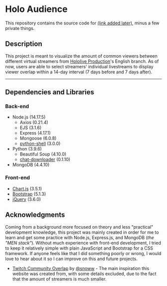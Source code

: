 # Holo Audience

This repository contains the source code for [(link added later)](), minus a few private things.

## Description

This project is meant to visualize the amount of common viewers between different virtual streamers from [Hololive Production](https://en.hololive.tv/member)'s English branch. As of now, users are able to select streamers' individual livestreams to display viewer overlap within a 14-day interval (7 days before and 7 days after).

---

## Dependencies and Libraries

### Back-end
* Node.js (14.17.5)
    * Axios (0.21.4)
    * EJS (3.1.6)
    * Express (4.17.1)
    * Mongoose (6.0.8)
    * [python-shell](https://www.npmjs.com/package/python-shell) (3.0.0)
* Python (3.9.6)
    * Beautiful Soup (4.10.0)
    * [chat-downloader](https://github.com/xenova/chat-downloader) (0.1.10)
* MongoDB (4.4.10)

### Front-end
* [Chart.js](https://www.chartjs.org/) (3.5.1)
* [Bootstrap](https://getbootstrap.com/) (5.1.3)
* [jQuery](https://jquery.com/) (3.6.0)

## Acknowledgments

Coming from a background more focused on theory and less "practical" development knowledge, this project was mainly created in order for me to learn and get some practice with Node.js, Express.js, and MongoDB (*the "MEN stack"*). Without much experience with front-end development, I tried to keep it relatively simple with plain JavaScript and Bootstrap for a CSS framework. If anyone feels like that I did something poorly or wrong, I would love to hear about it so I can improve on this and future projects.

* [Twitch Community Overlap](https://stats.roki.sh/) by [@snoww](https://github.com/snoww) - The main inspiration this website was created from, with some details excluded, due to the fact that the amount of streamers is much smaller.